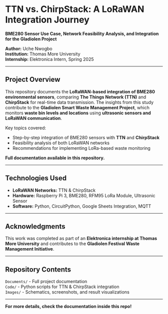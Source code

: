 # TTN vs. ChirpStack: A LoRaWAN Integration Journey  

**BME280 Sensor Use Case, Network Feasibility Analysis, and Integration for the Gladiolen Project**  

**Author:** Uche Nwogbo  
**Institution:** Thomas More University  
**Internship:** Elektronica Intern, Spring 2025    

---

## **Project Overview**  

This repository documents the **LoRaWAN-based integration of BME280 environmental sensors**, comparing **The Things Network (TTN)** and **ChirpStack** for real-time data transmission. The insights from this study contribute to the **Gladiolen Smart Waste Management Project**, which monitors **waste bin levels and locations** using **ultrasonic sensors and LoRaWAN communication**.  

Key topics covered:  
- Step-by-step integration of BME280 sensors with **TTN** and **ChirpStack**  
- Feasibility analysis of both LoRaWAN networks  
- Recommendations for implementing LoRa-based waste monitoring  

**Full documentation available in this repository.**  

---

## **Technologies Used**  
- **LoRaWAN Networks:** TTN & ChirpStack  
- **Hardware:** Raspberry Pi 3, BME280, RFM95 LoRa Module, Ultrasonic Sensor  
- **Software:** Python, CircuitPython, Google Sheets Integration, MQTT  

---

## **Acknowledgments**  
This work was completed as part of an **Elektronica internship at Thomas More University** and contributes to the **Gladiolen Festival Waste Management Initiative**.  

---

## **Repository Contents**  
`Documents/` - Full project documentation  
`Code/` - Python scripts for TTN & ChirpStack integration  
`Images/` - Schematics, screenshots, and result visualizations  

---

**For more details, check the documentation inside this repo!**

